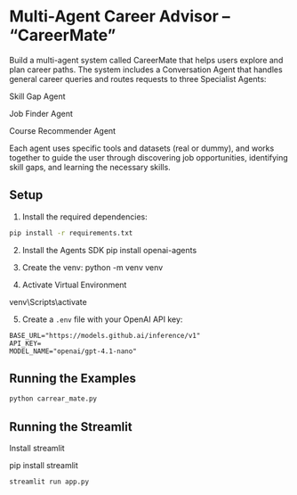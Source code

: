 # Multi-Agent Career Advisor – “CareerMate”

Build a multi-agent system called CareerMate that helps users explore and plan career paths. The system includes a Conversation Agent that handles general career queries and routes requests to three Specialist Agents:

Skill Gap Agent


Job Finder Agent


Course Recommender Agent


Each agent uses specific tools and datasets (real or dummy), and works together to guide the user through discovering job opportunities, identifying skill gaps, and learning the necessary skills.


## Setup

1. Install the required dependencies:

```bash
pip install -r requirements.txt
```
2. Install the Agents SDK
pip install openai-agents 

3. Create the venv:
python -m venv venv

4. Activate Virtual Environment

venv\Scripts\activate

5. Create a `.env` file with your OpenAI API key:

```
BASE_URL="https://models.github.ai/inference/v1"
API_KEY=
MODEL_NAME="openai/gpt-4.1-nano"

```

## Running the Examples

```bash
python carrear_mate.py
```

## Running the Streamlit
Install streamlit

pip install streamlit

```bash
streamlit run app.py
```


